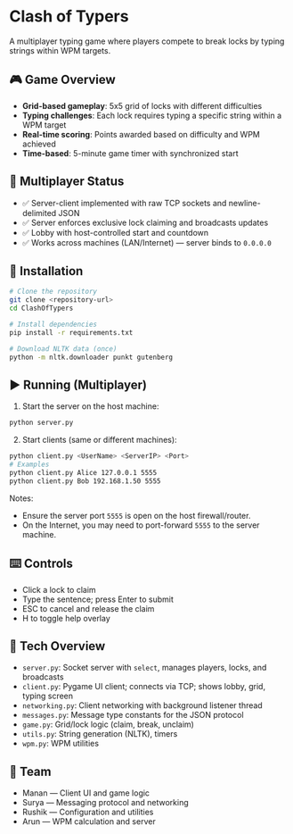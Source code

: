 # Clash of Typers

A multiplayer typing game where players compete to break locks by typing strings within WPM targets.

## 🎮 Game Overview

- **Grid-based gameplay**: 5x5 grid of locks with different difficulties
- **Typing challenges**: Each lock requires typing a specific string within a WPM target
- **Real-time scoring**: Points awarded based on difficulty and WPM achieved
- **Time-based**: 5-minute game timer with synchronized start

## 🛜 Multiplayer Status

- ✅ Server-client implemented with raw TCP sockets and newline-delimited JSON
- ✅ Server enforces exclusive lock claiming and broadcasts updates
- ✅ Lobby with host-controlled start and countdown
- ✅ Works across machines (LAN/Internet) — server binds to `0.0.0.0`

## 🔧 Installation

```bash
# Clone the repository
git clone <repository-url>
cd ClashOfTypers

# Install dependencies
pip install -r requirements.txt

# Download NLTK data (once)
python -m nltk.downloader punkt gutenberg
```

## ▶️ Running (Multiplayer)

1) Start the server on the host machine:

```bash
python server.py
```

2) Start clients (same or different machines):

```bash
python client.py <UserName> <ServerIP> <Port>
# Examples
python client.py Alice 127.0.0.1 5555
python client.py Bob 192.168.1.50 5555
```

Notes:
- Ensure the server port `5555` is open on the host firewall/router.
- On the Internet, you may need to port-forward `5555` to the server machine.

## ⌨️ Controls

- Click a lock to claim
- Type the sentence; press Enter to submit
- ESC to cancel and release the claim
- H to toggle help overlay

## 🧠 Tech Overview

- `server.py`: Socket server with `select`, manages players, locks, and broadcasts
- `client.py`: Pygame UI client; connects via TCP; shows lobby, grid, typing screen
- `networking.py`: Client networking with background listener thread
- `messages.py`: Message type constants for the JSON protocol
- `game.py`: Grid/lock logic (claim, break, unclaim)
- `utils.py`: String generation (NLTK), timers
- `wpm.py`: WPM utilities

## 👥 Team

- Manan — Client UI and game logic
- Surya — Messaging protocol and networking
- Rushik — Configuration and utilities
- Arun — WPM calculation and server
